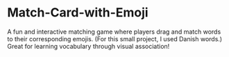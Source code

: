 # Match-Card-with-Emoji
A fun and interactive matching game where players drag and match words to their corresponding emojis. (For this small project, I used Danish words.) Great for learning vocabulary through visual association!
